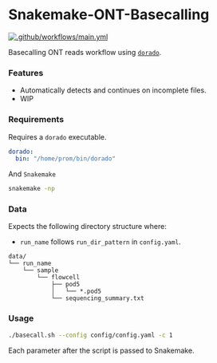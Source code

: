 # Snakemake-ONT-Basecalling
[![.github/workflows/main.yml](https://github.com/logsdon-lab/Snakemake-ONT-Basecalling/actions/workflows/main.yml/badge.svg)](https://github.com/logsdon-lab/Snakemake-ONT-Basecalling/actions/workflows/main.yml)

Basecalling ONT reads workflow using [`dorado`](https://github.com/nanoporetech/dorado).

### Features
* Automatically detects and continues on incomplete files.
* WIP

### Requirements
Requires a `dorado` executable.
```yaml
dorado:
  bin: "/home/prom/bin/dorado"
```

And `Snakemake`
```bash
snakemake -np
```

### Data
Expects the following directory structure where:
* `run_name` follows `run_dir_pattern` in `config.yaml`.

```
data/
└── run_name
    └── sample
        └── flowcell
            ├── pod5
            │   └── *.pod5
            └── sequencing_summary.txt
```

### Usage
```bash
./basecall.sh --config config/config.yaml -c 1
```

Each parameter after the script is passed to Snakemake.
